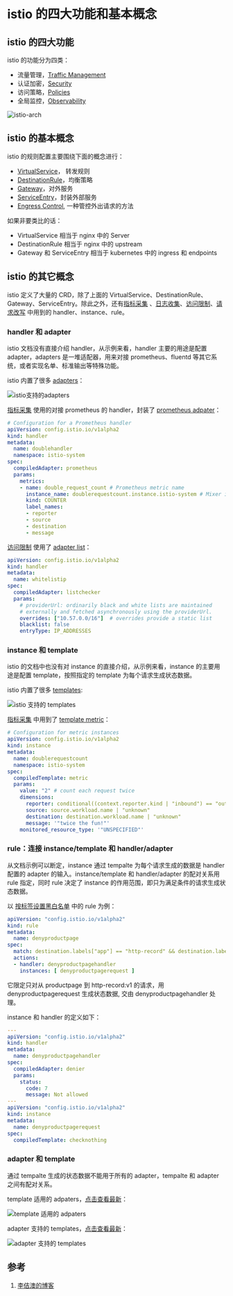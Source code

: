 <!-- toc -->
# istio 的四大功能和基本概念

## istio 的四大功能

istio 的功能分为四类：

* 流量管理，[Traffic Management](https://istio.io/docs/concepts/traffic-management/)
* 认证加密，[Security](https://istio.io/docs/concepts/security/)
* 访问策略，[Policies](https://istio.io/docs/concepts/policies/)
* 全局监控，[Observability](https://istio.io/docs/concepts/observability/)

![istio-arch](https://www.lijiaocn.com/img/article/istio-arch.svg)

## istio 的基本概念

istio 的规则配置主要围绕下面的概念进行：

* [VirtualService](./vsvc.md)， 转发规则
* [DestinationRule](./dstrule.md)，均衡策略
* [Gateway](./gateway.md)，对外服务
* [ServiceEntry](./entry.md)，封装外部服务
* [Engress Control](./egress.md), 一种管控外出请求的方法

如果非要类比的话：

* VirtualService 相当于 nginx 中的 Server
* DestinationRule 相当于 nginx 中的 upstream 
* Gateway 和 ServiceEntry 相当于 kubernetes 中的 ingress 和 endpoints

## istio 的其它概念

istio 定义了大量的 CRD，除了上面的 VirtualService、DestinationRule、Gateway、ServiceEntry。除此之外，还有[指标采集](./metrics.md) 、[日志收集](./log.md)、[访问限制](./policy.md)、[请求改写](./modify.md) 中用到的 handler、instance、rule。

### handler 和 adapter 

istio 文档没有直接介绍 handler，从示例来看，handler 主要的用途是配置 adapter，adapters 是一堆适配器，用来对接 prometheus、fluentd 等其它系统，或者实现名单、标准输出等特殊功能。

istio 内置了很多 [adapters][2]：

![istio支持的adapters](../img/istio/adapters.png)


[指标采集](./metrics.md) 使用的对接 prometheus 的 handler，封装了 [prometheus adpater][3]：

```yaml
# Configuration for a Prometheus handler
apiVersion: config.istio.io/v1alpha2
kind: handler
metadata:
  name: doublehandler
  namespace: istio-system
spec:
  compiledAdapter: prometheus
  params:
    metrics:
    - name: double_request_count # Prometheus metric name
      instance_name: doublerequestcount.instance.istio-system # Mixer instance name (fully-qualified)
      kind: COUNTER
      label_names:
      - reporter
      - source
      - destination
      - message
```

[访问限制](./policy.md) 使用了 [adapter list][4]：


```yaml
apiVersion: config.istio.io/v1alpha2
kind: handler
metadata:
  name: whitelistip
spec:
  compiledAdapter: listchecker
  params:
    # providerUrl: ordinarily black and white lists are maintained
    # externally and fetched asynchronously using the providerUrl.
    overrides: ["10.57.0.0/16"]  # overrides provide a static list
    blacklist: false
    entryType: IP_ADDRESSES
```

### instance 和 template

istio 的文档中也没有对 instance 的直接介绍，从示例来看，instance 的主要用途是配置 template，按照指定的 template 为每个请求生成状态数据。

istio 内置了很多 [templates][6]:

![istio 支持的 templates](../img/istio/templates.png)

[指标采集](./metrics.md) 中用到了 [template metric][7]：

```yaml
# Configuration for metric instances
apiVersion: config.istio.io/v1alpha2
kind: instance
metadata:
  name: doublerequestcount
  namespace: istio-system
spec:
  compiledTemplate: metric
  params:
    value: "2" # count each request twice
    dimensions:
      reporter: conditional((context.reporter.kind | "inbound") == "outbound", "client", "server")
      source: source.workload.name | "unknown"
      destination: destination.workload.name | "unknown"
      message: '"twice the fun!"'
    monitored_resource_type: '"UNSPECIFIED"'
```

### rule：连接 instance/template 和 handler/adapter 

从文档示例可以断定，instance 通过 tempalte 为每个请求生成的数据是 handler 配置的 adapter 的输入。instance/template 和 handler/adapter 的配对关系用 rule 指定，同时 rule 决定了 instance 的作用范围，即只为满足条件的请求生成状态数据。

以 [按标签设置黑白名单](./policy.md) 中的 rule 为例：

```yaml
apiVersion: "config.istio.io/v1alpha2"
kind: rule
metadata:
  name: denyproductpage
spec:
  match: destination.labels["app"] == "http-record" && destination.labels["version"] == "v2" && source.labels["app"]=="productpage"
  actions:
  - handler: denyproductpagehandler
    instances: [ denyproductpagerequest ]
```

它限定只对从 productpage 到 http-record:v1 的请求，用 denyproductpagerequest 生成状态数据, 交由 denyproductpagehandler 处理。

instance 和 handler 的定义如下：

```yaml
---
apiVersion: "config.istio.io/v1alpha2"
kind: handler
metadata:
  name: denyproductpagehandler
spec:
  compiledAdapter: denier
  params:
    status:
      code: 7
      message: Not allowed
---
apiVersion: "config.istio.io/v1alpha2"
kind: instance
metadata:
  name: denyproductpagerequest
spec:
  compiledTemplate: checknothing
```

### adapter 和 template

通过 tempalte 生成的状态数据不能用于所有的 adapter，tempalte 和 adapter 之间有配对关系。

template 适用的 adpaters，[点击查看最新][8]：

![template 适用的 adpaters](../img/istio/tempalte-vs-adapter.png)

adapter 支持的 templates，[点击查看最新][9]：

![adapter 支持的 templates](../img/istio/adpater-vs-template.png)

## 参考

1. [李佶澳的博客][1]

[1]: https://www.lijiaocn.com "李佶澳的博客"
[2]: https://istio.io/docs/reference/config/policy-and-telemetry/adapters/ "istio adapters"
[3]: https://istio.io/docs/reference/config/policy-and-telemetry/adapters/prometheus/ "adapter prometheus"
[4]: https://istio.io/docs/reference/config/policy-and-telemetry/adapters/denier/ "adapter denier"
[5]: https://istio.io/docs/reference/config/policy-and-telemetry/adapters/list/ "adapter list"
[6]: https://istio.io/docs/reference/config/policy-and-telemetry/templates/  "templates"
[7]: https://istio.io/docs/reference/config/policy-and-telemetry/templates/metric/  "template metric"
[8]: https://istio.io/docs/reference/config/policy-and-telemetry/templates/#adapters  "template 适用的 adpaters"
[9]: https://istio.io/docs/reference/config/policy-and-telemetry/adapters/#templates  "adater 支持的 templates"
